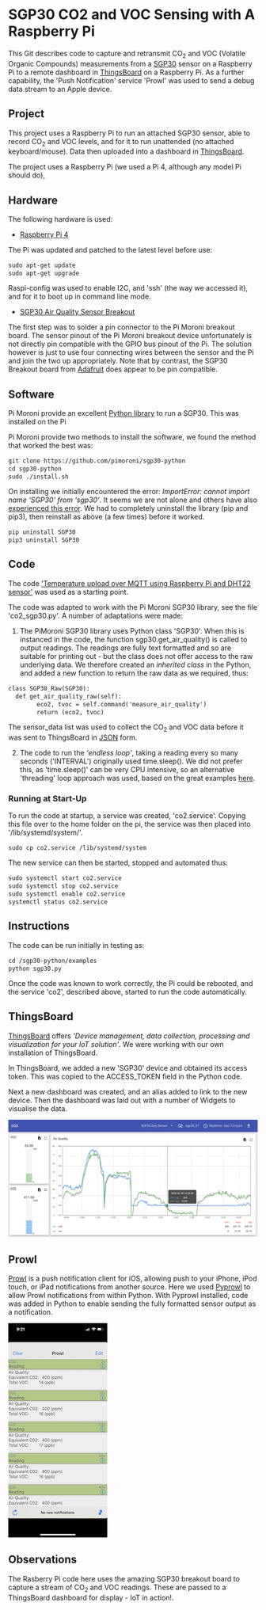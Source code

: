 # SGP30 CO2 and VOC Sensing with A Raspberry Pi
 This Git describes code to capture and retransmit CO<sub>2</sub> and VOC (Volatile Organic Compounds) measurements from a [SGP30](https://www.sensirion.com/fileadmin/user_upload/customers/sensirion/Dokumente/0_Datasheets/Gas/Sensirion_Gas_Sensors_SGP30_Datasheet.pdf) sensor on a Raspberry Pi to a remote dashboard in [ThingsBoard](https://thingsboard.io/) on a Raspberry Pi. As a further capability, the 'Push Notification' service 'Prowl' was used to send a debug data stream to an Apple device.

 ## Project
 This project uses a Raspberry Pi to run an attached SGP30 sensor, able to record CO<sub>2</sub> and VOC levels, and for it to run unattended (no attached keyboard/mouse). Data then uploaded into a dashboard in [ThingsBoard](https://thingsboard.io/).

 The project uses a Raspberry Pi (we used a Pi 4, although any model Pi should do),
 ## Hardware
 The following hardware is used:
 - [Raspberry Pi 4](https://www.raspberrypi.org/products/raspberry-pi-4-model-b/)

 The Pi was updated and patched to the latest level before use:
 ```
 sudo apt-get update
 sudo apt-get upgrade
 ```
 Raspi-config was used to enable I2C, and 'ssh' (the way we accessed it), and for it to boot up in command line mode.

 - [SGP30 Air Quality Sensor Breakout](https://shop.pimoroni.com/products/sgp30-air-quality-sensor-breakout)

 The first step was to solder a pin connector to the Pi Moroni breakout board. The sensor pinout of the Pi Moroni breakout device unfortunately is not directly pin compatible with the GPIO bus pinout of the Pi. The solution however is just to use four connecting wires between the sensor and the Pi and join the two up appropriately. Note that by contrast, the SGP30 Breakout board from [Adafruit](https://www.adafruit.com/product/3709) does appear to be pin compatible.

 ## Software
 Pi Moroni provide an excellent [Python library](https://github.com/pimoroni/sgp30-python) to run a SGP30. This was installed on the Pi

 Pi Moroni provide two methods to install the software, we found the method that worked the best was:
```
git clone https://github.com/pimoroni/sgp30-python
cd sgp30-python
sudo ./install.sh
```
On installing we initially encountered the error: *ImportError: cannot import name ‘SGP30’ from ‘sgp30’*. It seems we are not alone and others have also [experienced this error](https://forums.pimoroni.com/t/importerror-cannot-import-name-sgp30-from-sgp30/12261). We had to completely uninstall the library (pip and pip3), then reinstall as above (a few times) before it worked.
```
pip uninstall SGP30
pip3 uninstall SGP30
```

 ## Code
 The code ['Temperature upload over MQTT using Raspberry Pi and DHT22 sensor'](https://thingsboard.io/docs/samples/raspberry/temperature/) was used as a starting point.

 The code was adapted to work with the Pi Moroni SGP30 library, see the file 'co2_sgp30.py'. A number of adaptations were made:

 1. The PiMoroni SGP30 library uses Python class 'SGP30'. When this is instanced in the code, the function sgp30.get_air_quality() is called to output readings. The readings are fully text formatted and so are suitable for printing out - but the class does not offer access to the raw underlying data. We therefore created an *inherited class* in the Python, and added a new function to return the raw data as we required, thus:
 ```
 class SGP30_Raw(SGP30):
   def get_air_quality_raw(self):
         eco2, tvoc = self.command('measure_air_quality')
         return (eco2, tvoc)
```
The sensor_data list was used to collect the CO<sub>2</sub> and VOC data before it was sent to ThingsBoard in [JSON](https://docs.python.org/3/library/json.html) form.

2. The code to run the *'endless loop'*, taking a reading every so many seconds ('INTERVAL') originally used time.sleep(). We did not prefer this, as 'time.sleep()' can be very CPU intensive, so an alternative 'threading' loop approach was used, based on the great examples [here](https://realpython.com/intro-to-python-threading/).

 ### Running at Start-Up
 To run the code at startup, a service was created, 'co2.service'. Copying this file over to the home folder on the pi, the service was then placed into '/lib/systemd/system/'.
 ```
 sudo cp co2.service /lib/systemd/system
 ```
 The new service can then be started, stopped and automated thus:
 ```
 sudo systemctl start co2.service
 sudo systemctl stop co2.service
 sudo systemctl enable co2.service
 systemctl status co2.service
 ```

 ## Instructions
 The code can be run initially in testing as:
 ```
 cd /sgp30-python/examples
 python sgp30.py
 ```

 Once the code was known to work correctly, the Pi could be rebooted, and the service 'co2', described above, started to run the code automatically.

 ## ThingsBoard
 [ThingsBoard](https://thingsboard.io/) offers *'Device management, data collection, processing and visualization for your IoT solution'*. We were working with our own installation of ThingsBoard.

 In ThingsBoard, we added a new 'SGP30' device and obtained its access token. This was copied to the ACCESS_TOKEN field in the Python code.

 Next a new dashboard was created, and an alias added to link to the new device. Then the dashboard was laid out with a number of Widgets to visualise the data.

 ![dashboard](https://github.com/rendzina/sgp30/blob/master/images/sgp30_dashboard.png "SGP30 ThingsBoard dashboard")

 ## Prowl
 [Prowl](https://www.prowlapp.com) is a push notification client for iOS, allowing push to your iPhone, iPod touch, or iPad notifications from another source. Here we used [Pyprowl](https://pypi.org/project/pyprowl/) to allow Prowl notifications from within Python. With Pyprowl installed, code was added in Python to enable sending the fully formatted sensor output as a notification.

 ![Prowl](https://github.com/rendzina/sgp30/blob/master/images/prowl_ios_notification_thmb.jpg "Prowl notification")

 ## Observations
 The Rasberry Pi code here uses the amazing SGP30 breakout board to capture a stream of CO<sub>2</sub> and VOC readings. These are passed to a ThingsBoard dashboard for display - IoT in action!.
